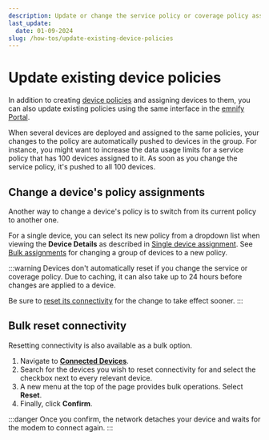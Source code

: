 ```yaml
---
description: Update or change the service policy or coverage policy assigned to your devices in the emnify Portal
last_update:
  date: 01-09-2024
slug: /how-tos/update-existing-device-policies
---
```


# Update existing device policies

In addition to creating [device policies](/portal/device-policies) and assigning devices to them, you can also update existing policies using the same interface in the [emnify Portal](https://portal.emnify.com/).

When several devices are deployed and assigned to the same policies, your changes to the policy are automatically pushed to devices in the group.
For instance, you might want to increase the data usage limits for a service policy that has 100 devices assigned to it.
As soon as you change the service policy, it's pushed to all 100 devices.

## Change a device's policy assignments

Another way to change a device's policy is to switch from its current policy to another one.

For a single device, you can select its new policy from a dropdown list when viewing the **Device Details** as described in [Single device assignment](/how-tos/assign-devices-to-policies#single-device-assignment).
See [Bulk assignments](/how-tos/assign-devices-to-policies#bulk-assignments) for changing a group of devices to a new policy.

:::warning
Devices don't automatically reset if you change the service or coverage policy.
Due to caching, it can also take up to 24 hours before changes are applied to a device.

Be sure to [reset its connectivity](/portal/connected-devices#reset-connectivity) for the change to take effect sooner.
:::

## Bulk reset connectivity

Resetting connectivity is also available as a bulk option.

1. Navigate to [**Connected Devices**](https://portal.emnify.com/connected-devices).
1. Search for the devices you wish to reset connectivity for and select the checkbox next to every relevant device.
1. A new menu at the top of the page provides bulk operations.
Select **Reset**.
1. Finally, click **Confirm**.

:::danger
Once you confirm, the network detaches your device and waits for the modem to connect again.
:::
